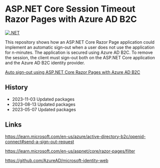 # ASP.NET Core Session Timeout Razor Pages with Azure AD B2C

[![.NET](https://github.com/damienbod/AspNetCoreB2cLogout/actions/workflows/dotnet.yml/badge.svg)](https://github.com/damienbod/AspNetCoreB2cLogout/actions/workflows/dotnet.yml)

This repository shows how an ASP.NET Core Razor Page application could implement an automatic sign-out when a user does not use the application for n-minutes. The application is secured using Azure AD B2C. To remove the session, the client must sign-out both on the ASP.NET Core application and the Azure AD B2C identity provider.

[Auto sign-out using ASP.NET Core Razor Pages with Azure AD B2C](https://damienbod.com/2023/03/06/auto-sign-out-using-asp-net-core-razor-pages-with-azure-ad-b2c/)

## History

- 2023-11-03 Updated packages
- 2023-08-13 Updated packages
- 2023-05-07 Updated packages

## Links

https://learn.microsoft.com/en-us/azure/active-directory-b2c/openid-connect#send-a-sign-out-request

https://learn.microsoft.com/en-us/aspnet/core/razor-pages/filter

https://github.com/AzureAD/microsoft-identity-web
